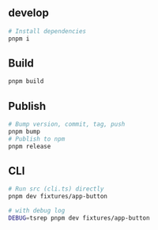 ## develop

```sh
# Install dependencies
pnpm i
```

## Build

```sh
pnpm build
```

## Publish

```sh
# Bump version, commit, tag, push
pnpm bump
# Publish to npm
pnpm release
```

## CLI

```sh
# Run src (cli.ts) directly
pnpm dev fixtures/app-button

# with debug log
DEBUG=tsrep pnpm dev fixtures/app-button
```
